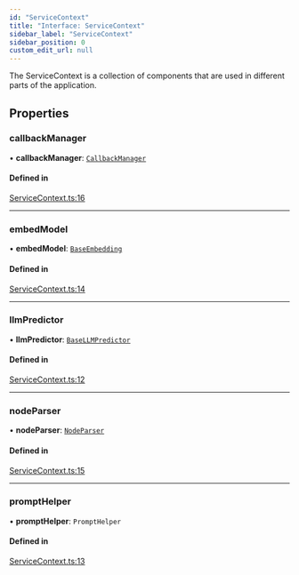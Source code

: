 ```yaml
---
id: "ServiceContext"
title: "Interface: ServiceContext"
sidebar_label: "ServiceContext"
sidebar_position: 0
custom_edit_url: null
---
```


The ServiceContext is a collection of components that are used in different parts of the application.

## Properties

### callbackManager

• **callbackManager**: [`CallbackManager`](../classes/CallbackManager.md)

#### Defined in

[ServiceContext.ts:16](https://github.com/run-llama/llamascript/blob/4649536/packages/core/src/ServiceContext.ts#L16)

___

### embedModel

• **embedModel**: [`BaseEmbedding`](../classes/BaseEmbedding.md)

#### Defined in

[ServiceContext.ts:14](https://github.com/run-llama/llamascript/blob/4649536/packages/core/src/ServiceContext.ts#L14)

___

### llmPredictor

• **llmPredictor**: [`BaseLLMPredictor`](BaseLLMPredictor.md)

#### Defined in

[ServiceContext.ts:12](https://github.com/run-llama/llamascript/blob/4649536/packages/core/src/ServiceContext.ts#L12)

___

### nodeParser

• **nodeParser**: [`NodeParser`](NodeParser.md)

#### Defined in

[ServiceContext.ts:15](https://github.com/run-llama/llamascript/blob/4649536/packages/core/src/ServiceContext.ts#L15)

___

### promptHelper

• **promptHelper**: `PromptHelper`

#### Defined in

[ServiceContext.ts:13](https://github.com/run-llama/llamascript/blob/4649536/packages/core/src/ServiceContext.ts#L13)
